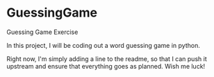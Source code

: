 # GuessingGame
Guessing Game Exercise

In this project, I will be coding out a word guessing game in python.

Right now, I'm simply adding a line to the readme, so that I can push it upstream and ensure that everything goes as planned. Wish me luck!